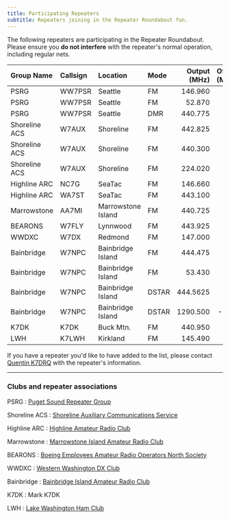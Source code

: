 ```yaml
---
title: Participating Repeaters
subtitle: Repeaters joining in the Repeater Roundabout fun.
---
```


The following repeaters are participating in the Repeater Roundabout. Please ensure you **do not interfere** with the repeater's normal operation, including regular nets.

| Group Name    | Callsign | Location           | Mode  | Output (MHz) | Offset (MHz) | Tone (Hz) |
|:--------------|:---------|:-------------------|:------|-------------:|-------------:|----------:|
| PSRG          | WW7PSR   | Seattle            | FM    | 146.960      | -0.6         | 103.5     |
| PSRG          | WW7PSR   | Seattle            | FM    | 52.870       | -1.7         | 103.5     |
| PSRG          | WW7PSR   | Seattle            | DMR   | 440.775      | +5.0         | CC 2      |
| Shoreline ACS | W7AUX    | Shoreline          | FM    | 442.825      | +5.0         | 103.5     |
| Shoreline ACS | W7AUX    | Shoreline          | FM    | 440.300      | +5.0         | 103.5     |
| Shoreline ACS | W7AUX    | Shoreline          | FM    | 224.020      | -1.6         | 103.5     |
| Highline ARC  | NC7G     | SeaTac             | FM    | 146.660      | -0.6         | 103.5     |
| Highline ARC  | WA7ST    | SeaTac             | FM    | 443.100      | +5.0         | 103.5     |
| Marrowstone   | AA7MI    | Marrowstone Island | FM    | 440.725      | +5.0         | 114.8     |
| BEARONS       | W7FLY    | Lynnwood           | FM    | 443.925      | +5.0         | 100.0     |
| WWDXC         | W7DX     | Redmond            | FM    | 147.000      | -0.6         | 103.5     |
| Bainbridge    | W7NPC    | Bainbridge Island  | FM    | 444.475      | +5.0         | 103.5     |
| Bainbridge    | W7NPC    | Bainbridge Island  | FM    | 53.430       | -1.7         | 100.0     |
| Bainbridge    | W7NPC    | Bainbridge Island  | DSTAR | 444.5625     | +5.0         |           |
| Bainbridge    | W7NPC    | Bainbridge Island  | DSTAR | 1290.500     | -20.0        |           |
| K7DK          | K7DK     | Buck Mtn.          | FM    | 440.950      | +5.0         | 110.9     |
| LWH           | K7LWH    | Kirkland           | FM    | 145.490      | -0.6         | 103.5     |

If you have a repeater you'd like to have added to the list, please contact [Quentin K7DRQ](mailto:k7drq@psrg.org) with the repeater's information.

---

### Clubs and repeater associations

PSRG
: [Puget Sound Repeater Group](https://psrg.org)

Shoreline ACS
: [Shoreline Auxiliary Communications Service](https://sites.google.com/a/w7aux.org/shoreline-acs/)

Highline ARC
: [Highline Amateur Radio Club](https://highlinearc.org)

Marrowstone
: [Marrowstone Island Amateur Radio Club](https://www.qrz.com/db/AA7MI)

BEARONS
: [Boeing Employees Amateur Radio Operators North Society](https://w7flybearons.org/)

WWDXC
: [Western Washington DX Club](https://www.wwdxc.org)

Bainbridge
: [Bainbridge Island Amateur Radio Club](https://www.w7npc.org/)

K7DK
: Mark K7DK

LWH
: [Lake Washington Ham Club](http://www.lakewashingtonhamclub.org/)
